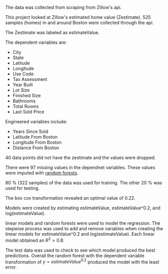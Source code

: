 The data was collected from scraping from Zillow's api.

This project looked at Zillow's estimated home value (Zestimate). 525 samples (homes) in and around Boston were collected through the api.

The Zestimate was labeled as estimateValue.

The dependent variables are:
- City
- State
- Latitude
- Longitude
- Use Code
- Tax Assessment
- Year Built
- Lot Size
- Finished Size
- Bathrooms
- Total Rooms
- Last Sold Price

Engineered variables include:
- Years Since Sold
- Latitude From Boston
- Longitude From Boston
- Distance From Boston


40 data points did not have the zestimate and the values were dropped.

There were 97 missing values in the dependnet variables. These values were imputed with [random forests](https://www.rdocumentation.org/packages/randomForest/versions/4.7-1.1/topics/rfImpute). 

80 % (322 samples) of the data was used for training. The other 20 % was used for testing.

The box cox transformation revealed an optimal value of 0.22.

Models were created by estimating estimateValue, estimateValue^0.2, and log(estimateValue).

linear models and random forests were used to model the regression. The stepwise process was used to add and remove variables when creating the linear models for estimateValue^0.2 and log(estimateValue). Each linear model obtained an $R^2 > 0.8$.

The test data was used to check to see which model produced the best predictions. Overall the random forest with the dependent variable transformation of $y = estimateValue^0.2$ produced the model with the least error.




